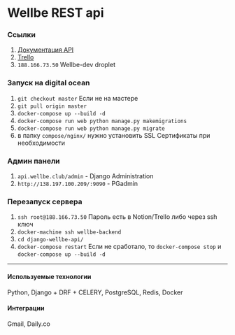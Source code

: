 # Wellbe REST api

### Ссылки
1.  <a href="https://wellbehealth.github.io/wellbe-api-docs/#/">Документация API</a>
2. <a href="https://trello.com/b/edDeHHdM/%D0%BF%D1%80%D0%BE%D0%B4%D1%83%D0%BA%D1%82-%D1%80%D0%B0%D0%B7%D1%80%D0%B0%D0%B1%D0%BE%D1%82%D0%BA%D0%B0">Trello</a>
3. `188.166.73.50` Wellbe-dev droplet

### Запуск на digital ocean
1. `git checkout master` Если не на мастере
2. `git pull origin master`
3. `docker-compose up --build -d`
4. `docker-compose run web python manage.py makemigrations`
5. `docker-compose run web python manage.py migrate`
6. в папку `compose/nginx/` нужно установить SSL Сертификаты при необходимости

### Админ панели
1. `api.wellbe.club/admin` - Django Administration
2. `http://138.197.100.209/:9090` - PGadmin

### Перезапуск сервера
1. `ssh root@188.166.73.50` Пароль есть в Notion/Trello либо через ssh ключ
2. `docker-machine ssh wellbe-backend`
3. `cd django-wellbe-api/`
4. `docker-compose restart` Если не сработало, то  `docker-compose stop` и `docker-compose up --build -d`
----------------------
#### Используемые технологии
Python, Django + DRF + CELERY,  PostgreSQL, Redis, Docker

#### Интеграции
Gmail, Daily.co
